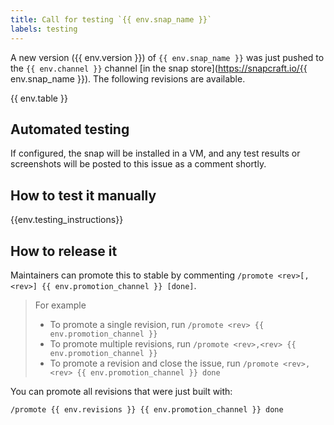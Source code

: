 ```yaml
---
title: Call for testing `{{ env.snap_name }}`
labels: testing
---
```


A new version ({{ env.version }}) of `{{ env.snap_name }}` was just pushed to the `{{ env.channel }}` channel [in the snap store](https://snapcraft.io/{{ env.snap_name }}). The following revisions are available.

{{ env.table }}

## Automated testing

If configured, the snap will be installed in a VM, and any test results or screenshots will be posted to this issue as a comment shortly.

## How to test it manually

{{env.testing_instructions}}

## How to release it

Maintainers can promote this to stable by commenting `/promote <rev>[,<rev>] {{ env.promotion_channel }} [done]`.

> For example
>
> - To promote a single revision, run `/promote <rev> {{ env.promotion_channel }}`
> - To promote multiple revisions, run `/promote <rev>,<rev> {{ env.promotion_channel }}`
> - To promote a revision and close the issue, run `/promote <rev>,<rev> {{ env.promotion_channel }} done`

You can promote all revisions that were just built with:

```
/promote {{ env.revisions }} {{ env.promotion_channel }} done
```
